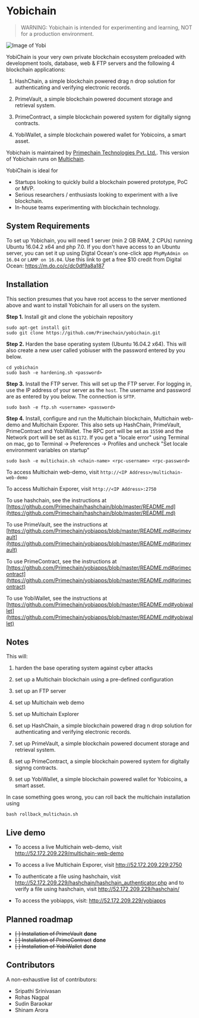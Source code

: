 Yobichain
=========

> WARNING: Yobichain is intended for experimenting and learning, NOT for a production environment.

![Image of Yobi](http://www.primechaintech.com/assets/base/img/content/github/github_yobichain.png)

YobiChain is your very own private blockchain ecosystem preloaded with development tools, database, web & FTP servers and the following 4 blockchain applications:

1. HashChain, a simple blockchain powered drag n drop solution for authenticating and verifying electronic records.

2. PrimeVault, a simple blockchain powered document storage and retrieval system.

3. PrimeContract, a simple blockchain powered system for digitally signng contracts.

4. YobiWallet, a simple blockchain powered wallet for Yobicoins, a smart asset.

Yobichain is maintained by [Primechain Technologies Pvt. Ltd.](http://www.primechain.in). This version of Yobichain runs on [Multichain](https://github.com/MultiChain).

YobiChain is ideal for

* Startups looking to quickly build a blockchain powered prototype, PoC or MVP.
* Serious researchers / enthusiasts looking to experiment with a live blockchain.
* In-house teams experimenting with blockchain technology.


System Requirements
-------------------

To set up Yobichain, you will need 1 server (min 2 GB RAM, 2 CPUs) running Ubuntu 16.04.2 x64 and php 7.0. If you don't have access to an Ubuntu server, you can set it up using Digtal Ocean's one-click app  `PhpMyAdmin on 16.04` or `LAMP on 16.04`. Use this link to get a free $10 credit from Digital Ocean: https://m.do.co/c/dc0df9a8a187 

Installation
------------

This section presumes that you have root access to the server mentioned above and want to install Yobichain for all users on the system.

**Step 1.** Install git and clone the yobichain repository

    sudo apt-get install git
    sudo git clone https://github.com/Primechain/yobichain.git

**Step 2.** Harden the base operating system (Ubuntu 16.04.2 x64). This will also create a new user called yobiuser with the password entered by you below.

    cd yobichain
    sudo bash -e hardening.sh <password>

**Step 3.** Install the FTP server. This will set up the FTP server. For logging in, use the IP address of your server as the `host`. The username and password are as entered by you below. The connection is `SFTP`.

    sudo bash -e ftp.sh <username> <password>


**Step 4.** Install, configure and run the Multichain blockchain, Multichain web-demo and Multichain Exporer. This also sets up HashChain, PrimeVault, PrimeContract and YobiWallet. The RPC port will be set as `15590` and the Network port will be set as `61172`. If you get a "locale error" using Terminal on mac, go to Terminal -> Preferences -> Profiles and uncheck "Set locale environment variables on startup"

    sudo bash -e multichain.sh <chain-name> <rpc-username> <rpc-password>
		
To access Multichain web-demo, visit `http://<IP Address>/multichain-web-demo`

To access Multichain Exporer, visit `http://<IP Address>:2750`

To use hashchain, see the instructions at [https://github.com/Primechain/hashchain/blob/master/README.md](https://github.com/Primechain/hashchain/blob/master/README.md)

To use PrimeVault, see the instructions at [https://github.com/Primechain/yobiapps/blob/master/README.md#primevault](https://github.com/Primechain/yobiapps/blob/master/README.md#primevault)

To use PrimeContract, see the instructions at [https://github.com/Primechain/yobiapps/blob/master/README.md#primecontract](https://github.com/Primechain/yobiapps/blob/master/README.md#primecontract)


To use YobiWallet, see the instructions at [https://github.com/Primechain/yobiapps/blob/master/README.md#yobiwallet](https://github.com/Primechain/yobiapps/blob/master/README.md#yobiwallet)


Notes
-----

This will:
1. harden the base operating system against cyber attacks

2. set up a Multichain blockchain using a pre-defined configuration

3. set up an FTP server

4. set up Multichain web demo

5. set up Multichain Explorer

6. set up HashChain, a simple blockchain powered drag n drop solution for authenticating and verifying electronic records.

7. set up PrimeVault, a simple blockchain powered document storage and retrieval system.

8. set up PrimeContract, a simple blockchain powered system for digitally signng contracts.

9. set up YobiWallet, a simple blockchain powered wallet for Yobicoins, a smart asset.

In case something goes wrong, you can roll back the multichain installation using

    bash rollback_multichain.sh 

Live demo
---------
* To access a live Multichain web-demo, visit http://52.172.209.229/multichain-web-demo

* To access a live Multichain Exporer, visit http://52.172.209.229:2750

* To authenticate a file using hashchain, visit http://52.172.209.229/hashchain/hashchain_authenticator.php and to verify a file using hashchain, visit http://52.172.209.229/hashchain/

* To access the yobiapps, visit: http://52.172.209.229/yobiapps


Planned roadmap
-----
+ ~~[ ] Installation of PrimeVault~~ **done**
+ ~~[ ] Installation of PrimeContract~~ **done**
+ ~~[ ] Installation of YobiWallet~~ **done**


Contributors
-------------
A non-exhaustive list of contributors:
* Sripathi Srinivasan
* Rohas Nagpal
* Sudin Baraokar
* Shinam Arora
